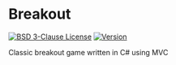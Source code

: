 # Breakout

[![BSD 3-Clause License](https://img.shields.io/badge/License-BSD_3--Clauses-blue.svg?longCache=true)](https://github.com/NearHuscarl/Breakout/blob/master/LICENSE.md)
[![Version](https://img.shields.io/badge/Version-0.3.4-green.svg?longCache=true)](https://github.com/NearHuscarl/Breakout/releases)

Classic breakout game written in C# using MVC
